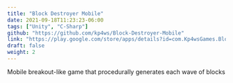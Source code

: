 ```yaml
---
title: "Block Destroyer Mobile"
date: 2021-09-18T11:23:23-06:00
tags: ["Unity", "C-Sharp"]
github: "https://github.com/kp4ws/Block-Destroyer-Mobile"
link: "https://play.google.com/store/apps/details?id=com.Kp4wsGames.BlockDestroyer"
draft: false
weight: 2
---
```

Mobile breakout-like game that procedurally generates each wave of blocks